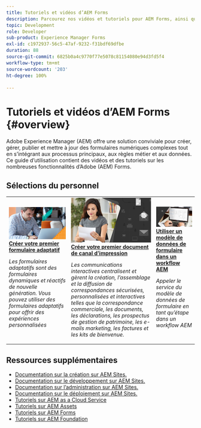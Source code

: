 ```yaml
---
title: Tutoriels et vidéos d’AEM Forms
description: Parcourez nos vidéos et tutoriels pour AEM Forms, ainsi que des ressources et de la documentation pour répondre à vos questions.
topic: Development
role: Developer
sub-product: Experience Manager Forms
exl-id: c1972937-56c5-47af-9232-f31bdf69dfbe
duration: 88
source-git-commit: 6825b0a4c9770f77e5078c81154080e94d3fd5f4
workflow-type: tm+mt
source-wordcount: '203'
ht-degree: 100%

---
```


# Tutoriels et vidéos d’AEM Forms {#overview}

Adobe Experience Manager (AEM) offre une solution conviviale pour créer, gérer, publier et mettre à jour des formulaires numériques complexes tout en s’intégrant aux processus principaux, aux règles métier et aux données. Ce guide d’utilisation contient des vidéos et des tutoriels sur les nombreuses fonctionnalités d’Adobe (AEM) Forms.

<div id="recs-overview-body-1"></div>
<div id="recs-overview-body-2"></div>
<div id="recs-overview-body-3"></div>
<div id="recs-overview-body-4"></div>
<div id="recs-overview-body-5"></div>
<div id="recs-overview-body-6"></div>

<div id="staff-picks-section">

## Sélections du personnel

<table>
<tr>
  <td>
    <a href="./creating-your-first-adaptive-form/introduction-and-setup.md">
      <img alt="Créer votre premier formulaire adaptatif" src="./assets/afhero.png" />
    </a>
    <div>
      <a href="./creating-your-first-adaptive-form/introduction-and-setup.md">
<strong>Créer votre premier formulaire adaptatif</strong>
</a>
    </div>
    <p>
    <em>Les formulaires adaptatifs sont des formulaires dynamiques et réactifs de nouvelle génération. Vous pouvez utiliser des formulaires adaptatifs pour offrir des expériences personnalisées</em>
    <p>
  </td>
   <td>
    <a href="./ic-print-channel-tutorial/introduction.md">
      <img alt="Créer votre premier document de canal d’impression" src="./assets/correspondence-management1.png" />
    </a>
    <div>
      <a href="./ic-print-channel-tutorial/introduction.md">
<strong>Créer votre premier document de canal d’impression</strong>
</a>
    </div>
    <p>
    <em>Les communications interactives centralisent et gèrent la création, l’assemblage et la diffusion de correspondances sécurisées, personnalisées et interactives telles que la correspondance commerciale, les documents, les déclarations, les prospectus de gestion de patrimoine, les e-mails marketing, les factures et les kits de bienvenue.</em>
    <p>
  </td>
  <td>
    <a href="./adaptive-forms/form-data-model-service-as-step-in-workflow-video-use.md">
      <img alt="Utiliser un modèle de données de formulaire dans un workflow AEM" src="./assets/fdmlogo.png" />
    </a>
    <div>
      <a href="./adaptive-forms/form-data-model-service-as-step-in-workflow-video-use.md">
<strong>Utiliser un modèle de données de formulaire dans un workflow AEM</strong>
</a>
    </div>
    <p>
    <em>Appeler le service du modèle de données de formulaire en tant qu’étape dans un workflow AEM</em>
    <p>
  </td>
</tr>
</table>

</div>


## Ressources supplémentaires

* [Documentation sur la création sur AEM Sites.](https://experienceleague.adobe.com/docs/experience-manager-65/authoring/home.html?lang=fr)
* [Documentation sur le développement sur AEM Sites.](https://experienceleague.adobe.com/docs/experience-manager-65/developing/home.html?lang=fr)
* [Documentation sur l’administration sur AEM Sites.](https://experienceleague.adobe.com/docs/experience-manager-65/administering/home.html?lang=fr)
* [Documentation sur le déploiement sur AEM Sites.](https://experienceleague.adobe.com/docs/experience-manager-65/deploying/home.html?lang=fr)
* [Tutoriels sur AEM as a Cloud Service](/help/cloud-service/overview.md)
* [Tutoriels sur AEM Assets](/help/assets/overview.md)
* [Tutoriels sur AEM Forms](/help/forms/overview.md)
* [Tutoriels sur AEM Foundation](/help/foundation/overview.md)
